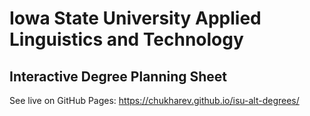 # Iowa State University Applied Linguistics and Technology
## Interactive Degree Planning Sheet

See live on GitHub Pages: https://chukharev.github.io/isu-alt-degrees/
